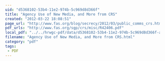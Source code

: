 ```yaml
---
uid: "d5368102-53b4-11e2-974b-5c969d8d366f"
title: "Agency Use of New Media, and More from CRS"
created: "2012-03-22 18:08:51"
page_url: "http://www.fas.org/blog/secrecy/2012/03/public_comms_crs.html"
pdf_urls: "http://www.fas.org/sgp/crs/misc/R42406.pdf"
local_pdf: "../../hrwgc-pdf/data/d5368102-53b4-11e2-974b-5c969d8d366f-agency-use-of-new-media-and-more-from-crs.pdf"
filename: "Agency Use of New Media, and More from CRS.html"
category: "pdf"
tags: 
 - PDF
---
```


